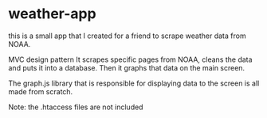 # weather-app

this is a small app that I created for a friend to scrape weather data from NOAA.

MVC design pattern
It scrapes specific pages from NOAA, cleans the data and puts it into a database.
Then it graphs that data on the main screen.

The graph.js library that is responsible for displaying data to the screen is all made from scratch.

Note: the .htaccess files are not included
